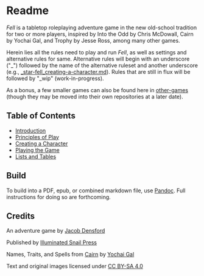 # Readme

*Fell* is a tabletop roleplaying adventure game in the new old-school tradition for two or more players, inspired by Into the Odd by Chris McDowall, Cairn by Yochai Gal, and Trophy by Jesse Ross, among many other games.

Herein lies all the rules need to play and run *Fell*, as well as settings and alternative rules for same. Alternative rules will begin with an underscore ("_") followed by the name of the alternative ruleset and another underscore (e.g., [_star-fell_creating-a-character.md](/creating-a-character/_star-fell_creating-a-character.md)). Rules that are still in flux will be followed by "_wip" (work-in-progress).

As a bonus, a few smaller games can also be found here in [other-games](/other-games/) (though they may be moved into their own repositories at a later date).

## Table of Contents

- [Introduction](/introduction/introduction.md)
- [Principles of Play](/principles-of-play/principles-of-play.md)
- [Creating a Character](/creating-a-character/creating-a-character.md)
- [Playing the Game](/playing-the-game/)
- [Lists and Tables](/lists-and-tables/)

## Build

To build into a PDF, epub, or combined markdown file, use [Pandoc](https://pandoc.org). Full instructions for doing so are forthcoming. 

## Credits

An adventure game by [Jacob Densford](https://cobb.land/)

Published by [Illuminated Snail Press](https://illuminatedsnail.com)

Names, Traits, and Spells from [Cairn](https://cairnrpg.com/) by [Yochai Gal](https://newschoolrevolution.com/)

Text and original images licensed under [CC BY-SA 4.0](https://creativecommons.org/licenses/by-sa/4.0/)